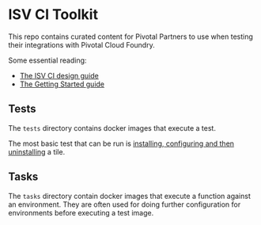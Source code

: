 # ISV CI Toolkit

This repo contains curated content for Pivotal Partners to use when testing their integrations with Pivotal Cloud Foundry.

Some essential reading:

* [The ISV CI design guide](./docs/design-guide.md)
* [The Getting Started guide](./docs/getting-started-guide.md)

## Tests

The `tests` directory contains docker images that execute a test.

The most basic test that can be run is [installing, configuring and then uninstalling](./tests/install-uninstall-pas-tile/README.md) a tile. 

## Tasks

The `tasks` directory contain docker images that execute a function against an environment. They are often used for doing further configuration for environments before executing a test image.
